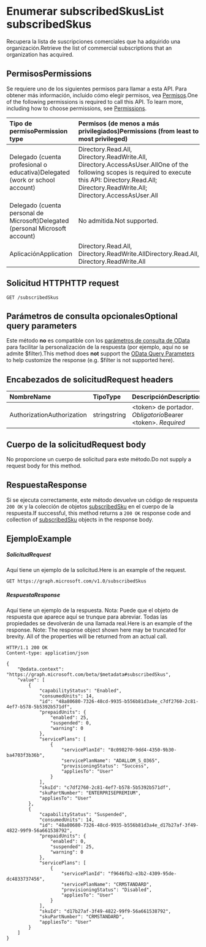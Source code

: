 # <a name="list-subscribedskus"></a><span data-ttu-id="f0423-101">Enumerar subscribedSkus</span><span class="sxs-lookup"><span data-stu-id="f0423-101">List subscribedSkus</span></span>
<span data-ttu-id="f0423-102">Recupera la lista de suscripciones comerciales que ha adquirido una organización.</span><span class="sxs-lookup"><span data-stu-id="f0423-102">Retrieve the list of commercial subscriptions that an organization has acquired.</span></span>

## <a name="permissions"></a><span data-ttu-id="f0423-103">Permisos</span><span class="sxs-lookup"><span data-stu-id="f0423-103">Permissions</span></span>
<span data-ttu-id="f0423-p101">Se requiere uno de los siguientes permisos para llamar a esta API. Para obtener más información, incluido cómo elegir permisos, vea [Permisos](../../../concepts/permissions_reference.md).</span><span class="sxs-lookup"><span data-stu-id="f0423-p101">One of the following permissions is required to call this API. To learn more, including how to choose permissions, see [Permissions](../../../concepts/permissions_reference.md).</span></span>


|<span data-ttu-id="f0423-106">Tipo de permiso</span><span class="sxs-lookup"><span data-stu-id="f0423-106">Permission type</span></span>      | <span data-ttu-id="f0423-107">Permisos (de menos a más privilegiados)</span><span class="sxs-lookup"><span data-stu-id="f0423-107">Permissions (from least to most privileged)</span></span>              |
|:--------------------|:---------------------------------------------------------|
|<span data-ttu-id="f0423-108">Delegado (cuenta profesional o educativa)</span><span class="sxs-lookup"><span data-stu-id="f0423-108">Delegated (work or school account)</span></span> | <span data-ttu-id="f0423-109">Directory.Read.All, Directory.ReadWrite.All, Directory.AccessAsUser.All</span><span class="sxs-lookup"><span data-stu-id="f0423-109">One of the following scopes is required to execute this API: Directory.Read.All; Directory.ReadWrite.All; Directory.AccessAsUser.All</span></span>    |
|<span data-ttu-id="f0423-110">Delegado (cuenta personal de Microsoft)</span><span class="sxs-lookup"><span data-stu-id="f0423-110">Delegated (personal Microsoft account)</span></span> | <span data-ttu-id="f0423-111">No admitida.</span><span class="sxs-lookup"><span data-stu-id="f0423-111">Not supported.</span></span>    |
|<span data-ttu-id="f0423-112">Aplicación</span><span class="sxs-lookup"><span data-stu-id="f0423-112">Application</span></span> | <span data-ttu-id="f0423-113">Directory.Read.All, Directory.ReadWrite.All</span><span class="sxs-lookup"><span data-stu-id="f0423-113">Directory.Read.All, Directory.ReadWrite.All</span></span> |

## <a name="http-request"></a><span data-ttu-id="f0423-114">Solicitud HTTP</span><span class="sxs-lookup"><span data-stu-id="f0423-114">HTTP request</span></span>
<!-- { "blockType": "ignored" } -->
```http
GET /subscribedSkus
```
## <a name="optional-query-parameters"></a><span data-ttu-id="f0423-115">Parámetros de consulta opcionales</span><span class="sxs-lookup"><span data-stu-id="f0423-115">Optional query parameters</span></span>
<span data-ttu-id="f0423-116">Este método **no** es compatible con los [parámetros de consulta de OData](http://developer.microsoft.com/en-us/graph/docs/overview/query_parameters) para facilitar la personalización de la respuesta (por ejemplo, aquí no se admite $filter).</span><span class="sxs-lookup"><span data-stu-id="f0423-116">This method does **not** support the [OData Query Parameters](http://developer.microsoft.com/en-us/graph/docs/overview/query_parameters) to help customize the response (e.g. $filter is not supported here).</span></span>

## <a name="request-headers"></a><span data-ttu-id="f0423-117">Encabezados de solicitud</span><span class="sxs-lookup"><span data-stu-id="f0423-117">Request headers</span></span>
| <span data-ttu-id="f0423-118">Nombre</span><span class="sxs-lookup"><span data-stu-id="f0423-118">Name</span></span>       | <span data-ttu-id="f0423-119">Tipo</span><span class="sxs-lookup"><span data-stu-id="f0423-119">Type</span></span> | <span data-ttu-id="f0423-120">Descripción</span><span class="sxs-lookup"><span data-stu-id="f0423-120">Description</span></span>|
|:-----------|:------|:----------|
| <span data-ttu-id="f0423-121">Authorization</span><span class="sxs-lookup"><span data-stu-id="f0423-121">Authorization</span></span>  | <span data-ttu-id="f0423-122">string</span><span class="sxs-lookup"><span data-stu-id="f0423-122">string</span></span>  | <span data-ttu-id="f0423-p102">&lt;token&gt; de portador. *Obligatorio*</span><span class="sxs-lookup"><span data-stu-id="f0423-p102">Bearer &lt;token&gt;. *Required*</span></span> |

## <a name="request-body"></a><span data-ttu-id="f0423-125">Cuerpo de la solicitud</span><span class="sxs-lookup"><span data-stu-id="f0423-125">Request body</span></span>
<span data-ttu-id="f0423-126">No proporcione un cuerpo de solicitud para este método.</span><span class="sxs-lookup"><span data-stu-id="f0423-126">Do not supply a request body for this method.</span></span>

## <a name="response"></a><span data-ttu-id="f0423-127">Respuesta</span><span class="sxs-lookup"><span data-stu-id="f0423-127">Response</span></span>

<span data-ttu-id="f0423-128">Si se ejecuta correctamente, este método devuelve un código de respuesta `200 OK` y la colección de objetos [subscribedSku](../resources/subscribedsku.md) en el cuerpo de la respuesta.</span><span class="sxs-lookup"><span data-stu-id="f0423-128">If successful, this method returns a `200 OK` response code and collection of [subscribedSku](../resources/subscribedsku.md) objects in the response body.</span></span>
## <a name="example"></a><span data-ttu-id="f0423-129">Ejemplo</span><span class="sxs-lookup"><span data-stu-id="f0423-129">Example</span></span>
##### <a name="request"></a><span data-ttu-id="f0423-130">Solicitud</span><span class="sxs-lookup"><span data-stu-id="f0423-130">Request</span></span>
<span data-ttu-id="f0423-131">Aquí tiene un ejemplo de la solicitud.</span><span class="sxs-lookup"><span data-stu-id="f0423-131">Here is an example of the request.</span></span>
<!-- {
  "blockType": "request",
  "name": "get_subscribedskus"
}-->
```http
GET https://graph.microsoft.com/v1.0/subscribedSkus
```
##### <a name="response"></a><span data-ttu-id="f0423-132">Respuesta</span><span class="sxs-lookup"><span data-stu-id="f0423-132">Response</span></span>
<span data-ttu-id="f0423-p103">Aquí tiene un ejemplo de la respuesta. Nota: Puede que el objeto de respuesta que aparece aquí se trunque para abreviar. Todas las propiedades se devolverán de una llamada real.</span><span class="sxs-lookup"><span data-stu-id="f0423-p103">Here is an example of the response. Note: The response object shown here may be truncated for brevity. All of the properties will be returned from an actual call.</span></span>
<!-- {
  "blockType": "response",
  "truncated": true,
  "@odata.type": "microsoft.graph.subscribedSku",
  "isCollection": true
} -->
```http
HTTP/1.1 200 OK
Content-type: application/json

{
    "@odata.context": "https://graph.microsoft.com/beta/$metadata#subscribedSkus",
    "value": [
        {
            "capabilityStatus": "Enabled",
            "consumedUnits": 14,
            "id": "48a80680-7326-48cd-9935-b556b81d3a4e_c7df2760-2c81-4ef7-b578-5b5392b571df",
            "prepaidUnits": {
                "enabled": 25,
                "suspended": 0,
                "warning": 0
            },
            "servicePlans": [
                {
                    "servicePlanId": "8c098270-9dd4-4350-9b30-ba4703f3b36b",
                    "servicePlanName": "ADALLOM_S_O365",
                    "provisioningStatus": "Success",
                    "appliesTo": "User"
                }
            ],
            "skuId": "c7df2760-2c81-4ef7-b578-5b5392b571df",
            "skuPartNumber": "ENTERPRISEPREMIUM",
            "appliesTo": "User"
        },
        {
            "capabilityStatus": "Suspended",
            "consumedUnits": 14,
            "id": "48a80680-7326-48cd-9935-b556b81d3a4e_d17b27af-3f49-4822-99f9-56a661538792",
            "prepaidUnits": {
                "enabled": 0,
                "suspended": 25,
                "warning": 0
            },
            "servicePlans": [
                {
                    "servicePlanId": "f9646fb2-e3b2-4309-95de-dc4833737456",
                    "servicePlanName": "CRMSTANDARD",
                    "provisioningStatus": "Disabled",
                    "appliesTo": "User"
                }
            ],
            "skuId": "d17b27af-3f49-4822-99f9-56a661538792",
            "skuPartNumber": "CRMSTANDARD",
            "appliesTo": "User"
        }
    ]
}
```

<!-- uuid: 8fcb5dbc-d5aa-4681-8e31-b001d5168d79
2015-10-25 14:57:30 UTC -->
<!-- {
  "type": "#page.annotation",
  "description": "List subscribedSkus",
  "keywords": "",
  "section": "documentation",
  "tocPath": ""
}-->
